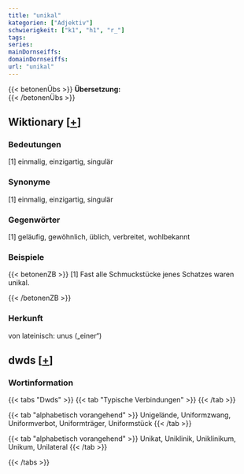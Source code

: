 ```yaml
---
title: "unikal"
kategorien: ["Adjektiv"]
schwierigkeit: ["k1", "h1", "r_"]
tags:
series:
mainDornseiffs:
domainDornseiffs:
url: "unikal"
---
```


{{< betonenÜbs >}}
**Übersetzung:**  
{{< /betonenÜbs >}}

## Wiktionary [[+](https://de.wiktionary.org/wiki/unikal)]

### Bedeutungen
[1] einmalig, einzigartig, singulär  

### Synonyme
[1] einmalig, einzigartig, singulär  

### Gegenwörter
[1] geläufig, gewöhnlich, üblich, verbreitet, wohlbekannt  

### Beispiele
{{< betonenZB >}}
[1] Fast alle Schmuckstücke jenes Schatzes waren unikal.  

{{< /betonenZB >}}
### Herkunft
von lateinisch: unus („einer“)  



## dwds [[+](https://www.dwds.de/wb/unikal)]

### Wortinformation
{{< tabs "Dwds" >}}
{{< tab "Typische Verbindungen" >}}
{{< /tab >}}

{{< tab "alphabetisch vorangehend" >}}
Unigelände, Uniformzwang, Uniformverbot, Uniformträger, Uniformstück
{{< /tab >}}

{{< tab "alphabetisch vorangehend" >}}
Unikat, Uniklinik, Uniklinikum, Unikum, Unilateral
{{< /tab >}}

{{< /tabs >}}

